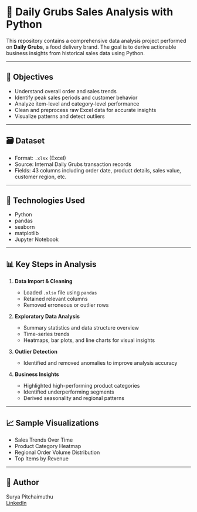 # 🍔 Daily Grubs Sales Analysis with Python

This repository contains a comprehensive data analysis project performed on **Daily Grubs**, a food delivery brand. The goal is to derive actionable business insights from historical sales data using Python.

---

## 🧠 Objectives

- Understand overall order and sales trends
- Identify peak sales periods and customer behavior
- Analyze item-level and category-level performance
- Clean and preprocess raw Excel data for accurate insights
- Visualize patterns and detect outliers

---

## 🗃️ Dataset

- Format: `.xlsx` (Excel)
- Source: Internal Daily Grubs transaction records
- Fields: 43 columns including order date, product details, sales value, customer region, etc.

---

## 🔧 Technologies Used

- Python
- pandas
- seaborn
- matplotlib
- Jupyter Notebook

---

## 📊 Key Steps in Analysis

1. **Data Import & Cleaning**
   - Loaded `.xlsx` file using `pandas`
   - Retained relevant columns
   - Removed erroneous or outlier rows

2. **Exploratory Data Analysis**
   - Summary statistics and data structure overview
   - Time-series trends
   - Heatmaps, bar plots, and line charts for visual insights

3. **Outlier Detection**
   - Identified and removed anomalies to improve analysis accuracy

4. **Business Insights**
   - Highlighted high-performing product categories
   - Identified underperforming segments
   - Derived seasonality and regional patterns

---

## 📈 Sample Visualizations

- Sales Trends Over Time
- Product Category Heatmap
- Regional Order Volume Distribution
- Top Items by Revenue

---


## 👤 Author

Surya Pitchaimuthu  
[LinkedIn](https://linkedin.com/in/surya-pitchaimuthu)


